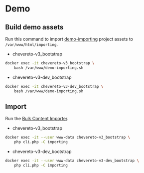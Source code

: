 # Demo

## Build demo assets

Run this command to import [demo-importing](https://github.com/chevereto/demo-importing) project assets to `/var/www/html/importing`.

* chevereto-v3_bootstrap

```sh
docker exec -it chevereto-v3_bootstrap \
    bash /var/www/demo-importing.sh
```

* chevereto-v3-dev_bootstrap

```sh
docker exec -it chevereto-v3-dev_bootstrap \
    bash /var/www/demo-importing.sh
```

## Import

Run the [Bulk Content Importer](https://v3-docs.chevereto.com/features/content/bulk-content-importer.html).

* chevereto-v3_bootstrap

```sh
docker exec -it --user www-data chevereto-v3_bootstrap \
    php cli.php -C importing
```

* chevereto-v3-dev_bootstrap

```sh
docker exec -it --user www-data chevereto-v3-dev_bootstrap \
    php cli.php -C importing
```
